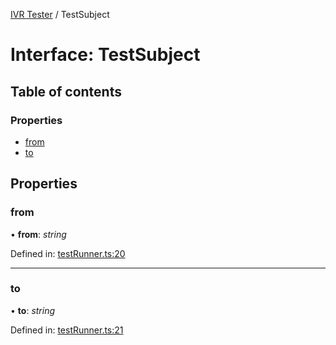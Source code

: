 [IVR Tester](../README.md) / TestSubject

# Interface: TestSubject

## Table of contents

### Properties

- [from](testsubject.md#from)
- [to](testsubject.md#to)

## Properties

### from

• **from**: *string*

Defined in: [testRunner.ts:20](https://github.com/SketchingDev/ivr-tester/blob/28834f4/packages/ivr-tester/src/testRunner.ts#L20)

___

### to

• **to**: *string*

Defined in: [testRunner.ts:21](https://github.com/SketchingDev/ivr-tester/blob/28834f4/packages/ivr-tester/src/testRunner.ts#L21)
